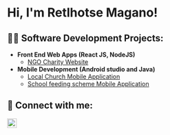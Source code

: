 <h1>Hi, I'm Retlhotse Magano! </h1>

<h2>👨‍💻 Software Development Projects:</h2>

- <b>Front End Web Apps (React JS, NodeJS)</b>
  - [NGO Charity Website](https://helpinghandsafrica.co.za) 
- <b>Mobile Development (Android studio and Java)</b>
  - [Local Church Mobile Application](https://github.com/Retlhotse/LocalChurchApp)
  - [School feeding scheme Mobile Application](https://github.com/Retlhotse/FeedingSchemeApp)
  
  




<h2> 🤳 Connect with me:</h2>


[<img align="left" alt="JoshMadakor | LinkedIn" width="22px" src="https://cdn.jsdelivr.net/npm/simple-icons@v3/icons/linkedin.svg" />][linkedin]


[twitter]: https://twitter.com/joshmadakor
[youtube]: https://www.youtube.com/c/joshmadakor
[instagram]: https://www.instagram.com/joshmadakor/
[linkedin]: https://www.linkedin.com/in/retlhotse-magano-40470426b

<!--
**joshmadakor1/joshmadakor1** is a ✨ _special_ ✨ repository because its `README.md` (this file) appears on your GitHub profile.

Here are some ideas to get you started:

- 🔭 I’m currently working on ...
- 🌱 I’m currently learning ...
- 👯 I’m looking to collaborate on ...
- 🤔 I’m looking for help with ...
- 💬 Ask me about ...
- 📫 How to reach me: ...
- 😄 Pronouns: ...
- ⚡ Fun fact: ...
-->
